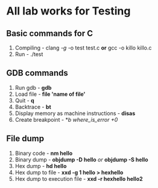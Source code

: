 # All lab works for Testing

## Basic commands for C

1. Compiling - clang *-g* -o test test.c **or** gcc -o killo killo.c
2. Run - ./test

## GDB commands

1. Run gdb - **gdb**
2. Load file - **file 'name of file'**
3. Quit - **q**
4. Backtrace - **bt**
5. Display memory as machine instructions - **disas**
6. Create breakpoint - **b *where_is_error +0**

## File dump

1. Binary code - **nm hello**
2. Binary dump - **objdump -D hello** *or* **objdump -S hello**
3. Hex dump - **hd hello**
4. Hex dump to file - **xxd -g 1 hello > hexhello**
5. Hex dump to execution file - **xxd -r hexhello hello2**

